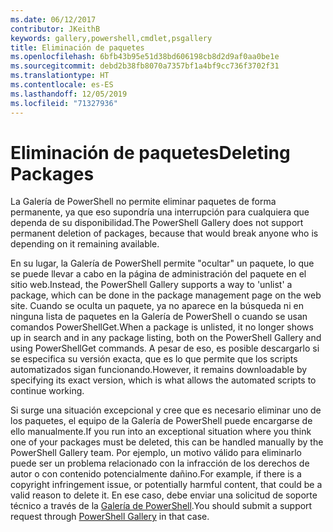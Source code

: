 ```yaml
---
ms.date: 06/12/2017
contributor: JKeithB
keywords: gallery,powershell,cmdlet,psgallery
title: Eliminación de paquetes
ms.openlocfilehash: 6bfb43b95e51d38bd606198cb8d2d9af0aa0be1e
ms.sourcegitcommit: debd2b38fb8070a7357bf1a4bf9cc736f3702f31
ms.translationtype: HT
ms.contentlocale: es-ES
ms.lasthandoff: 12/05/2019
ms.locfileid: "71327936"
---
```

# <a name="deleting-packages"></a><span data-ttu-id="aa946-103">Eliminación de paquetes</span><span class="sxs-lookup"><span data-stu-id="aa946-103">Deleting Packages</span></span>

<span data-ttu-id="aa946-104">La Galería de PowerShell no permite eliminar paquetes de forma permanente, ya que eso supondría una interrupción para cualquiera que dependa de su disponibilidad.</span><span class="sxs-lookup"><span data-stu-id="aa946-104">The PowerShell Gallery does not support permanent deletion of packages, because that would break anyone who is depending on it remaining available.</span></span>

<span data-ttu-id="aa946-105">En su lugar, la Galería de PowerShell permite "ocultar" un paquete, lo que se puede llevar a cabo en la página de administración del paquete en el sitio web.</span><span class="sxs-lookup"><span data-stu-id="aa946-105">Instead, the PowerShell Gallery supports a way to 'unlist' a package, which can be done in the package management page on the web site.</span></span>
<span data-ttu-id="aa946-106">Cuando se oculta un paquete, ya no aparece en la búsqueda ni en ninguna lista de paquetes en la Galería de PowerShell o cuando se usan comandos PowerShellGet.</span><span class="sxs-lookup"><span data-stu-id="aa946-106">When a package is unlisted, it no longer shows up in search and in any package listing, both on the PowerShell Gallery and using PowerShellGet commands.</span></span>
<span data-ttu-id="aa946-107">A pesar de eso, es posible descargarlo si se especifica su versión exacta, que es lo que permite que los scripts automatizados sigan funcionando.</span><span class="sxs-lookup"><span data-stu-id="aa946-107">However, it remains downloadable by specifying its exact version, which is what allows the automated scripts to continue working.</span></span>

<span data-ttu-id="aa946-108">Si surge una situación excepcional y cree que es necesario eliminar uno de los paquetes, el equipo de la Galería de PowerShell puede encargarse de ello manualmente.</span><span class="sxs-lookup"><span data-stu-id="aa946-108">If you run into an exceptional situation where you think one of your packages must be deleted, this can be handled manually by the PowerShell Gallery team.</span></span>
<span data-ttu-id="aa946-109">Por ejemplo, un motivo válido para eliminarlo puede ser un problema relacionado con la infracción de los derechos de autor o con contenido potencialmente dañino.</span><span class="sxs-lookup"><span data-stu-id="aa946-109">For example, if there is a copyright infringement issue, or potentially harmful content, that could be a valid reason to delete it.</span></span>
<span data-ttu-id="aa946-110">En ese caso, debe enviar una solicitud de soporte técnico a través de la [Galería de PowerShell](https://www.PowerShellGallery.com).</span><span class="sxs-lookup"><span data-stu-id="aa946-110">You should submit a support request through [PowerShell Gallery](https://www.PowerShellGallery.com) in that case.</span></span>
